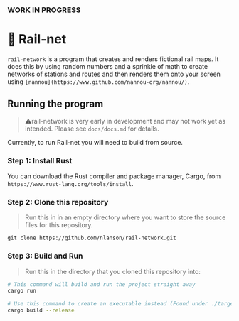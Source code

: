 ### WORK IN PROGRESS
# 🚄 Rail-net
```rail-network``` is a program that creates and renders fictional rail maps. It does this by using random numbers and a sprinkle of math to create networks of stations and routes and then renders them onto your screen using `[nannou](https://www.github.com/nannou-org/nannou/)`.


## Running the program
> ⚠️rail-network is very early in development and may not work yet as intended. Please see `docs/docs.md` for details.

Currently, to run Rail-net you will need to build from source. 
### Step 1: Install Rust
You can download the Rust compiler and package manager, Cargo, from `https://www.rust-lang.org/tools/install`.

### Step 2: Clone this repository
> Run this in in an empty directory where you want to store the source files for this repository.

`git clone https://github.com/nlanson/rail-network.git`

### Step 3: Build and Run
> Run this in the directory that you cloned this repository into:

```bash
# This command will build and run the project straight away
cargo run

# Use this command to create an executable instead (Found under ./target)
cargo build --release
```

